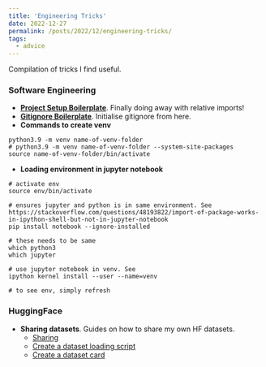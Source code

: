 ```yaml
---
title: 'Engineering Tricks'
date: 2022-12-27
permalink: /posts/2022/12/engineering-tricks/
tags:
  - advice
---
```

Compilation of tricks I find useful.

### Software Engineering
- **[Project Setup Boilerplate](https://goodresearch.dev/setup.html)**. Finally doing away with relative imports!
- **[Gitignore Boilerplate](https://github.com/github/gitignore/blob/main/Python.gitignore)**. Initialise gitignore from here.
- **Commands to create venv**
```
python3.9 -m venv name-of-venv-folder
# python3.9 -m venv name-of-venv-folder --system-site-packages  
source name-of-venv-folder/bin/activate
```

- **Loading environment in jupyter notebook**

```
# activate env
source env/bin/activate

# ensures jupyter and python is in same environment. See https://stackoverflow.com/questions/48193822/import-of-package-works-in-ipython-shell-but-not-in-jupyter-notebook
pip install notebook --ignore-installed  

# these needs to be same
which python3
which jupyter

# use jupyter notebook in venv. See
ipython kernel install --user --name=venv

# to see env, simply refresh
```

### HuggingFace
- **Sharing datasets**. Guides on how to share my own HF datasets.
  - [Sharing](https://huggingface.co/docs/datasets/share)
  - [Create a dataset loading script](https://huggingface.co/docs/datasets/dataset_script#create-a-dataset-loading-script)
  - [Create a dataset card](https://huggingface.co/docs/datasets/dataset_card) 
